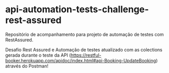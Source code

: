 # api-automation-tests-challenge-rest-assured
Repositório de acompanhamento para projeto de automação de testes com RestAssured.

Desafio Rest Assured e Automação de testes atualizado com as colections gerada durante o teste da API (https://restful-booker.herokuapp.com/apidoc/index.html#api-Booking-UpdateBooking)
através do Postman!
